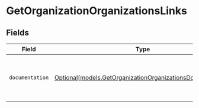# GetOrganizationOrganizationsLinks


## Fields

| Field                                                                                                                | Type                                                                                                                 | Required                                                                                                             | Description                                                                                                          |
| -------------------------------------------------------------------------------------------------------------------- | -------------------------------------------------------------------------------------------------------------------- | -------------------------------------------------------------------------------------------------------------------- | -------------------------------------------------------------------------------------------------------------------- |
| `documentation`                                                                                                      | [Optional[models.GetOrganizationOrganizationsDocumentation]](../models/getorganizationorganizationsdocumentation.md) | :heavy_minus_sign:                                                                                                   | The URL to the generic Mollie API error handling guide.                                                              |